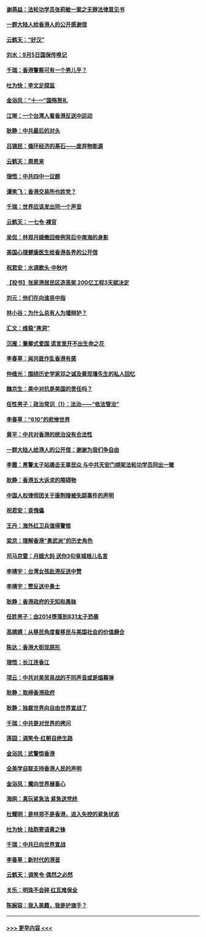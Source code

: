 #### [谢燕益：法轮功学员张莉敏一案之无罪法律意见书](../pages/nsc993/n11517600.md?t=09131111) 
#### [一群大陆人给香港人的公开感谢信](../pages/nsc993/n11514797.md?t=09131111) 
#### [云鹤天：“好汉”](../pages/nsc993/n11513536.md?t=09131111) 
#### [刘水：9月5日国保传唤记](../pages/nsc993/n11513460.md?t=09131111) 
#### [千瑞：香港警察可有一个男儿乎？](../pages/nsc993/n11513109.md?t=09131111) 
#### [吐为快：李文足探监](../pages/nsc993/n11509622.md?t=09131111) 
#### [金浴凤：“十‧一”国殇贺礼](../pages/nsc993/n11509593.md?t=09131111) 
#### [江琳：一个台湾人看香港反送中运动](../pages/nsc993/n11509211.md?t=09131111) 
#### [耿静：中共最后的对头](../pages/nsc993/n11508308.md?t=09131111) 
#### [吕锡民：循环经济的基石——废弃物能源](../pages/nsc993/n11508212.md?t=09131111) 
#### [云鹤天：周恩来](../pages/nsc993/n11508055.md?t=09131111) 
#### [理悟：中共四中一议题](../pages/nsc993/n11507782.md?t=09131111) 
#### [谭笑飞：香港交易所也姓党？](../pages/nsc993/n11507753.md?t=09131111) 
#### [千瑞：世界应该发出同一个声音](../pages/nsc993/n11507290.md?t=09131111) 
#### [云鹤天：一七令‧裸官](../pages/nsc993/n11507177.md?t=09131111) 
#### [吴侃：林郑月娥撤回修例背后中南海的身影](../pages/nsc993/n11506876.md?t=09131111) 
#### [美国心理健康医生给香港各界的公开信](../pages/nsc993/n11506809.md?t=09131111) 
#### [祝君安：水调歌头‧中秋吟](../pages/nsc993/n11506758.md?t=09131111) 
#### [【投书】张家港居民区造高架 200亿工程3天就决定](../pages/nsc993/n11506682.md?t=09131111) 
#### [刘元：他们在向谁竖中指](../pages/nsc993/n11505384.md?t=09131111) 
#### [林小谷：为什么总有人为墙辩护？](../pages/nsc993/n11505226.md?t=09131111) 
#### [汇文：维稳“黑洞”](../pages/nsc993/n11504347.md?t=09131111) 
#### [沉雁：董卿式爱国 谎言里开不出生命之花](../pages/nsc993/n11503215.md?t=09131111) 
#### [李春草：闻共匪作乱香港有感](../pages/nsc993/n11503072.md?t=09131111) 
#### [仲维光：围绕历史学家邓之诚及黄现璠先生的私人回忆](../pages/nsc993/n11501330.md?t=09131111) 
#### [魏京生：美中对抗是美国的责任吗？](../pages/nsc993/n11500723.md?t=09131111) 
#### [任性男子：政治常识（1）：法治——“依法管治”](../pages/nsc993/n11500791.md?t=09131111) 
#### [李春草：“610”的悲惨世界](../pages/nsc993/n11501141.md?t=09131111) 
#### [黄平：中共对香港的统治没有合法性](../pages/nsc993/n11499473.md?t=09131111) 
#### [一群大陆人给港人的公开信：谢谢为我们争自由](../pages/nsc993/n11500402.md?t=09131111) 
#### [李霞：黑警太子站袭击无辜民众 与中共天安门绑架法轮功学员同出一辙](../pages/nsc993/n11499805.md?t=09131111) 
#### [耿静：香港五大诉求的障碍物](../pages/nsc993/n11497578.md?t=09131111) 
#### [中国人权律师团关于唐荆陵被失踪事件的声明](../pages/nsc993/n11500014.md?t=09131111) 
#### [祝君安：哀傀儡](../pages/nsc993/n11499776.md?t=09131111) 
#### [王丹：海外红卫兵值得警惕](../pages/nsc993/n11498138.md?t=09131111) 
#### [梁京：理解香港“勇武派”的历史角色](../pages/nsc993/n11498006.md?t=09131111) 
#### [司马京雷：月娥大妈  送你3句皇城根儿名言](../pages/nsc993/n11497885.md?t=09131111) 
#### [李靖宇：台湾女孩赴港反送中赞](../pages/nsc993/n11497721.md?t=09131111) 
#### [李靖宇：赞反送中勇士](../pages/nsc993/n11497452.md?t=09131111) 
#### [耿静：香港政府的无知和愚昧](../pages/nsc993/n11494238.md?t=09131111) 
#### [任姓男子：由2014堕落到831太子恐袭](../pages/nsc993/n11496683.md?t=09131111) 
#### [高婧婧：从移民角度看移民与美国社会的价值磨合](../pages/nsc993/n11495757.md?t=09131111) 
#### [陈达：香港大街现原形 ](../pages/nsc993/n11495441.md?t=09131111) 
#### [理悟：长江连香江](../pages/nsc993/n11495377.md?t=09131111) 
#### [项云：中共对美贸易战的不同声音或是烟幕弹](../pages/nsc993/n11494929.md?t=09131111) 
#### [耿静：取缔香港政府](../pages/nsc993/n11494218.md?t=09131111) 
#### [耿静：独裁世界向自由世界宣战了](../pages/nsc993/n11494190.md?t=09131111) 
#### [千瑞：中共是对世界的拷问](../pages/nsc993/n11493021.md?t=09131111) 
#### [莲园：调笑令‧红朝自绝生路](../pages/nsc993/n11493011.md?t=09131111) 
#### [金浴凤：武警惊香港](../pages/nsc993/n11492994.md?t=09131111) 
#### [全美学自联支持香港人民的声明](../pages/nsc993/n11492630.md?t=09131111) 
#### [金浴凤：魔向世界展畜心](../pages/nsc993/n11492599.md?t=09131111) 
#### [海网：真玩紧急法 紧急送党终 ](../pages/nsc993/n11492535.md?t=09131111) 
#### [杜耀明：是林郑不是香港，进入失控的紧急状态](../pages/nsc993/n11491420.md?t=09131111) 
#### [吐为快：陆胞寄语黄之锋](../pages/nsc993/n11491117.md?t=09131111) 
#### [千瑞：中共已向世界宣战](../pages/nsc993/n11490123.md?t=09131111) 
#### [李春草：新时代的港首](../pages/nsc993/n11489864.md?t=09131111) 
#### [云鹤天：调笑令·偶然之必然](../pages/nsc993/n11489701.md?t=09131111) 
#### [关乐：明珠不会碎 红瓦难保全](../pages/nsc993/n11489647.md?t=09131111) 
#### [陈婉容：我入美籍，我是护旗手？](../pages/nsc993/n11487908.md?t=09131111) 

----
#### [ >>> 更早内容 <<< ](../indexes/nsc993-earlier.md)
